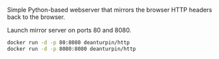 Simple Python-based webserver that mirrors the browser HTTP headers back to the
browser.

Launch mirror server on ports 80 and 8080.
```bash
docker run -d -p 80:8080 deanturpin/http
docker run -d -p 8080:8080 deanturpin/http
```
